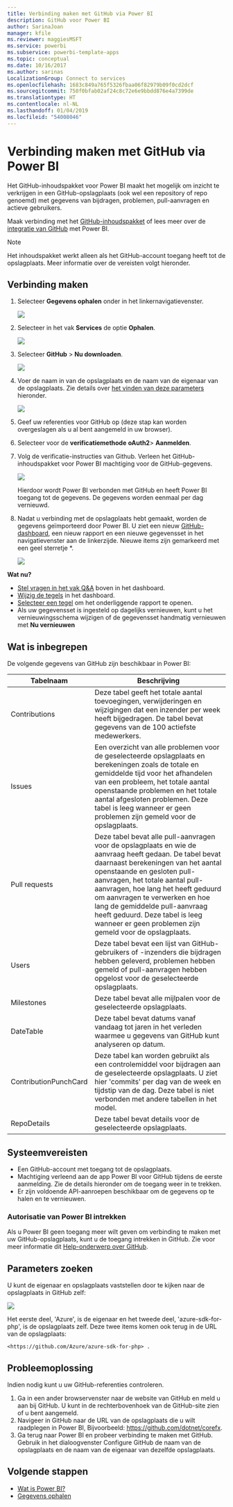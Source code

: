 ```yaml
---
title: Verbinding maken met GitHub via Power BI
description: GitHub voor Power BI
author: SarinaJoan
manager: kfile
ms.reviewer: maggiesMSFT
ms.service: powerbi
ms.subservice: powerbi-template-apps
ms.topic: conceptual
ms.date: 10/16/2017
ms.author: sarinas
LocalizationGroup: Connect to services
ms.openlocfilehash: 1683c849a765f5326fbaa06f82979b09f0cd2dcf
ms.sourcegitcommit: 750f0bfab02af24c8c72e6e9bbdd876e4a7399de
ms.translationtype: HT
ms.contentlocale: nl-NL
ms.lasthandoff: 01/04/2019
ms.locfileid: "54008046"
---
```

# <a name="connect-to-github-with-power-bi"></a>Verbinding maken met GitHub via Power BI
Het GitHub-inhoudspakket voor Power BI maakt het mogelijk om inzicht te verkrijgen in een GitHub-opslagplaats (ook wel een repository of repo genoemd) met gegevens van bijdragen, problemen, pull-aanvragen en actieve gebruikers.

Maak verbinding met het [GitHub-inhoudspakket](https://app.powerbi.com/getdata/services/github) of lees meer over de [integratie van GitHub](https://powerbi.microsoft.com/integrations/github) met Power BI.

>[!NOTE]
>Het inhoudspakket werkt alleen als het GitHub-account toegang heeft tot de opslagplaats. Meer informatie over de vereisten volgt hieronder.

## <a name="how-to-connect"></a>Verbinding maken
1. Selecteer **Gegevens ophalen** onder in het linkernavigatievenster.
   
   ![](media/service-connect-to-github/pbi_getdata.png) 
2. Selecteer in het vak **Services** de optie **Ophalen**.
   
   ![](media/service-connect-to-github/pbi_get_services.png) 
3. Selecteer **GitHub** \> **Nu downloaden**.
   
   ![](media/service-connect-to-github/github.png)
4. Voer de naam in van de opslagplaats en de naam van de eigenaar van de opslagplaats. Zie details over [het vinden van deze parameters](#FindingParams) hieronder.
   
   ![](media/service-connect-to-github/pbi_github1.png)
5. Geef uw referenties voor GitHub op (deze stap kan worden overgeslagen als u al bent aangemeld in uw browser). 
6. Selecteer voor de **verificatiemethode** **oAuth2**\> **Aanmelden**. 
7. Volg de verificatie-instructies van Github. Verleen het GitHub-inhoudspakket voor Power BI machtiging voor de GitHub-gegevens.
   
   ![](media/service-connect-to-github/github_authorize.png)
   
   Hierdoor wordt Power BI verbonden met GitHub en heeft Power BI toegang tot de gegevens.  De gegevens worden eenmaal per dag vernieuwd.
8. Nadat u verbinding met de opslagplaats hebt gemaakt, worden de gegevens geïmporteerd door Power BI. U ziet een nieuw [GitHub-dashboard](https://powerbi.microsoft.com/integrations/github), een nieuw rapport en een nieuwe gegevensset in het navigatievenster aan de linkerzijde. Nieuwe items zijn gemarkeerd met een geel sterretje \*.
   
   ![](media/service-connect-to-github/pbi_githubdash.png)

**Wat nu?**

* [Stel vragen in het vak Q&A](consumer/end-user-q-and-a.md) boven in het dashboard.
* [Wijzig de tegels](service-dashboard-edit-tile.md) in het dashboard.
* [Selecteer een tegel](consumer/end-user-tiles.md) om het onderliggende rapport te openen.
* Als uw gegevensset is ingesteld op dagelijks vernieuwen, kunt u het vernieuwingsschema wijzigen of de gegevensset handmatig vernieuwen met **Nu vernieuwen**

## <a name="whats-included"></a>Wat is inbegrepen
De volgende gegevens van GitHub zijn beschikbaar in Power BI:     

| Tabelnaam | Beschrijving |
| --- | --- |
| Contributions |Deze tabel geeft het totale aantal toevoegingen, verwijderingen en wijzigingen dat een inzender per week heeft bijgedragen. De tabel bevat gegevens van de 100 actiefste medewerkers. |
| Issues |Een overzicht van alle problemen voor de geselecteerde opslagplaats en berekeningen zoals de totale en gemiddelde tijd voor het afhandelen van een probleem, het totale aantal openstaande problemen en het totale aantal afgesloten problemen. Deze tabel is leeg wanneer er geen problemen zijn gemeld voor de opslagplaats. |
| Pull requests |Deze tabel bevat alle pull-aanvragen voor de opslagplaats en wie de aanvraag heeft gedaan. De tabel bevat daarnaast berekeningen van het aantal openstaande en gesloten pull-aanvragen, het totale aantal pull-aanvragen, hoe lang het heeft geduurd om aanvragen te verwerken en hoe lang de gemiddelde pull-aanvraag heeft geduurd. Deze tabel is leeg wanneer er geen problemen zijn gemeld voor de opslagplaats. |
| Users |Deze tabel bevat een lijst van GitHub-gebruikers of -inzenders die bijdragen hebben geleverd, problemen hebben gemeld of pull-aanvragen hebben opgelost voor de geselecteerde opslagplaats. |
| Milestones |Deze tabel bevat alle mijlpalen voor de geselecteerde opslagplaats. |
| DateTable |Deze tabel bevat datums vanaf vandaag tot jaren in het verleden waarmee u gegevens van GitHub kunt analyseren op datum. |
| ContributionPunchCard |Deze tabel kan worden gebruikt als een controlemiddel voor bijdragen aan de geselecteerde opslagplaats. U ziet hier 'commits' per dag van de week en tijdstip van de dag. Deze tabel is niet verbonden met andere tabellen in het model. |
| RepoDetails |Deze tabel bevat details voor de geselecteerde opslagplaats. |

## <a name="system-requirements"></a>Systeemvereisten
* Een GitHub-account met toegang tot de opslagplaats.  
* Machtiging verleend aan de app Power BI voor GitHub tijdens de eerste aanmelding. Zie de details hieronder om de toegang weer in te trekken.  
* Er zijn voldoende API-aanroepen beschikbaar om de gegevens op te halen en te vernieuwen.  

### <a name="de-authorize-power-bi"></a>Autorisatie van Power BI intrekken
Als u Power BI geen toegang meer wilt geven om verbinding te maken met uw GitHub-opslagplaats, kunt u de toegang intrekken in GitHub. Zie voor meer informatie dit [Help-onderwerp over GitHub](https://help.github.com/articles/keeping-your-ssh-keys-and-application-access-tokens-safe/#reviewing-your-authorized-applications-oauth).

<a name="FindingParams"></a>

## <a name="finding-parameters"></a>Parameters zoeken
U kunt de eigenaar en opslagplaats vaststellen door te kijken naar de opslagplaats in GitHub zelf:

![](media/service-connect-to-github/github_ownerrepo.png)

Het eerste deel, 'Azure', is de eigenaar en het tweede deel, 'azure-sdk-for-php', is de opslagplaats zelf.  Deze twee items komen ook terug in de URL van de opslagplaats:

    <https://github.com/Azure/azure-sdk-for-php> .

## <a name="troubleshooting"></a>Probleemoplossing
Indien nodig kunt u uw GitHub-referenties controleren.  

1. Ga in een ander browservenster naar de website van GitHub en meld u aan bij GitHub. U kunt in de rechterbovenhoek van de GitHub-site zien of u bent aangemeld.    
2. Navigeer in GitHub naar de URL van de opslagplaats die u wilt raadplegen in Power BI, Bijvoorbeeld: https://github.com/dotnet/corefx.  
3. Ga terug naar Power BI en probeer verbinding te maken met GitHub. Gebruik in het dialoogvenster Configure GitHub de naam van de opslagplaats en de naam van de eigenaar van dezelfde opslagplaats.  

## <a name="next-steps"></a>Volgende stappen
* [Wat is Power BI?](power-bi-overview.md)
* [Gegevens ophalen](service-get-data.md)
